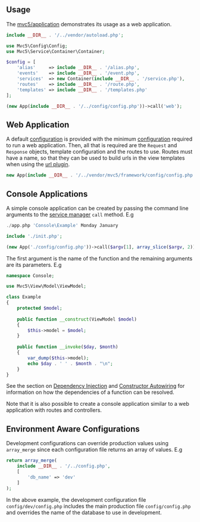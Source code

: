## Usage
The <a href="https://github.com/mvc5/application">mvc5/application</a> demonstrates its usage as a web application.

```php
include __DIR__ . '/../vendor/autoload.php';
```

```php
use Mvc5\Config\Config;
use Mvc5\Service\Container\Container;

$config = [
    'alias'     => include __DIR__ . '/alias.php',
    'events'    => include __DIR__ . '/event.php',
    'services'  => new Container(include __DIR__ . '/service.php'),
    'routes'    => include __DIR__ . '/route.php',
    'templates' => include __DIR__ . '/templates.php'
];
```

```php
(new App(include __DIR__ . '/../config/config.php'))->call('web');
```

## Web Application
A default [configuration](https://github.com/mvc5/framework/blob/master/config/config.php) is provided with the minimum [configuration](https://github.com/mvc5/framework/blob/master/config) required to run a web application. Then, all that is required are the `Request` and `Response` objects, template configuration and the routes to use. Routes must have a name, so that they can be used to build urls in the view templates when using the [url plugin](https://github.com/mvc5/framework/blob/master/config/alias.php#L18).

```php
new App(include __DIR__ . '/../vendor/mvc5/framework/config/config.php')->call('web');
```

## Console Applications
A simple console application can be created by passing the command line arguments to the [service manager](https://github.com/mvc5/framework/blob/master/src/Service/Manager/ServiceManager.php) `call` method. E.g

```php
./app.php 'Console\Example' Monday January
```

```php
include './init.php';

(new App('./config/config.php'))->call($argv[1], array_slice($argv, 2));
```

The first argument is the name of the function and the remaining arguments are its parameters. E.g

```php
namespace Console;

use Mvc5\View\Model\ViewModel;

class Example
{
    protected $model;
    
    public function __construct(ViewModel $model)
    {
        $this->model = $model;
    }
    
    public function __invoke($day, $month)
    {
        var_dump($this->model);
        echo $day . ' ' . $month . "\n";
    }
}
```

See the section on <a href="#dependency-injection">Dependency Injection</a> and <a href="#constructor-autowiring">Constructor Autowiring</a> for information on how the dependencies of a function can be resolved.

Note that it is also possible to create a console application similar to a web application with routes and controllers.

## Environment Aware Configurations
Development configurations can override production values using `array_merge` since each configuration file returns an array of values. E.g

```php
return array_merge(
    include __DIR__ . '/../config.php',
    [
        'db_name' => 'dev'
    ]
);
```

In the above example, the development configuration file `config/dev/config.php` includes the main production file `config/config.php` and overrides the name of the database to use in development.

